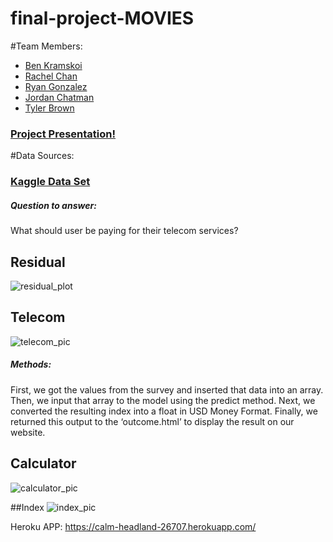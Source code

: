 # final-project-MOVIES

#Team Members:
* [Ben Kramskoi](https://github.com/kramskb1)
* [Rachel Chan](https://github.com/chanrce)
* [Ryan Gonzalez](https://github.com/RyanAdamGonzalez1996) 
* [Jordan Chatman](https://github.com/JordanChat)
* [Tyler Brown](https://github.com/Starcode897)

### [Project Presentation!](https://docs.google.com/presentation/d/1aZsKhIUplQxirxhCHY3ZwdMNveFSOaMW4jF4jsQmDYk/edit?ts=603ed6cb#slide=id.p)

#Data Sources:
### [Kaggle Data Set](https://www.kaggle.com/radmirzosimov/telecom-users-dataset)


##### Question to answer:
What should user be paying for their telecom services?

## Residual

![residual_plot](https://github.com/Starcode897/final-project-TELECOM/blob/main/static/img/residuals.png)

## Telecom
![telecom_pic](https://github.com/Starcode897/final-project-TELECOM/blob/main/static/img/telecom.jpg)

##### Methods:
First, we got the values from the survey and inserted that data into an array.
Then, we input that array to the model using the predict method.
Next, we converted the resulting index into a float in USD Money Format.
Finally,  we returned this output to the ‘outcome.html’ to display the result on our website.

## Calculator
![calculator_pic](https://github.com/Starcode897/final-project-TELECOM/blob/main/static/img/calculatehtml.png)

##Index
![index_pic](https://github.com/Starcode897/final-project-TELECOM/blob/main/static/img/indexhtml.png)


Heroku APP:
https://calm-headland-26707.herokuapp.com/
